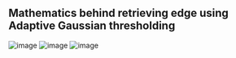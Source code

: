 ## Mathematics behind retrieving edge using Adaptive Gaussian thresholding
![image](https://user-images.githubusercontent.com/79893611/140722150-68001d1d-c293-4b45-b958-11f3523baa48.png)
![image](https://user-images.githubusercontent.com/79893611/140722181-1fcfb2f5-ecd6-4c75-a527-841a65458b19.png)
![image](https://user-images.githubusercontent.com/79893611/140722216-97bfb202-b9f1-4a0d-9862-2453a00039ef.png)

